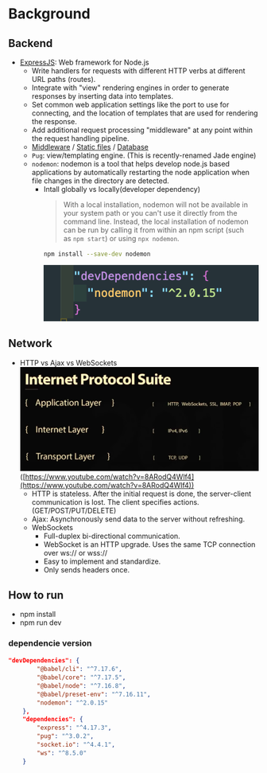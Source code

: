 # Background

## Backend

-   [ExpressJS](https://developer.mozilla.org/en-US/docs/Learn/Server-side/Express_Nodejs/Introduction#introducing_express): Web framework for Node.js
    -   Write handlers for requests with different HTTP verbs at different URL paths (routes).
    -   Integrate with "view" rendering engines in order to generate responses by inserting data into templates.
    -   Set common web application settings like the port to use for connecting, and the location of templates that are used for rendering the response.
    -   Add additional request processing "middleware" at any point within the request handling pipeline.
    -   [Middleware](https://developer.mozilla.org/en-US/docs/Learn/Server-side/Express_Nodejs/Introduction#using_middleware) / [Static files](https://developer.mozilla.org/en-US/docs/Learn/Server-side/Express_Nodejs/Introduction#serving_static_files) / [Database](https://developer.mozilla.org/en-US/docs/Learn/Server-side/Express_Nodejs/Introduction#using_databases)
    -   `Pug`: view/templating engine. (This is recently-renamed Jade engine)
    -   `nodemon`: nodemon is a tool that helps develop node.js based applications by automatically restarting the node application when file changes in the directory are detected.
        -   Intall globally vs locally(developer dependency)
            > With a local installation, nodemon will not be available in your system path or you can't use it directly from the command line. Instead, the local installation of nodemon can be run by calling it from within an npm script (such as `npm start`) or using `npx nodemon`.
            ```bash
            npm install --save-dev nodemon
            ```
            ![Untitled](./img/nodemon.png)

## Network

-   HTTP vs Ajax vs WebSockets
    ![Untitled](./img/network.png)
    ([https://www.youtube.com/watch?v=8ARodQ4Wlf4](https://www.youtube.com/watch?v=8ARodQ4Wlf4))
    -   HTTP is stateless. After the initial request is done, the server-client communication is lost. The client specifies actions. (GET/POST/PUT/DELETE)
    -   Ajax: Asynchronously send data to the server without refreshing.
    -   WebSockets
        -   Full-duplex bi-directional communication.
        -   WebSocket is an HTTP upgrade. Uses the same TCP connection over ws:// or wss://
        -   Easy to implement and standardize.
        -   Only sends headers once.

## How to run

-   npm install
-   npm run dev

### dependencie version

```json
"devDependencies": {
        "@babel/cli": "^7.17.6",
        "@babel/core": "^7.17.5",
        "@babel/node": "^7.16.8",
        "@babel/preset-env": "^7.16.11",
        "nodemon": "^2.0.15"
    },
    "dependencies": {
        "express": "^4.17.3",
        "pug": "^3.0.2",
        "socket.io": "^4.4.1",
        "ws": "^8.5.0"
    }
```
